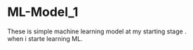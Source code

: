 # ML-Model_1
These is simple machine learning model at my starting stage .
<br>
when i starte learning ML.

